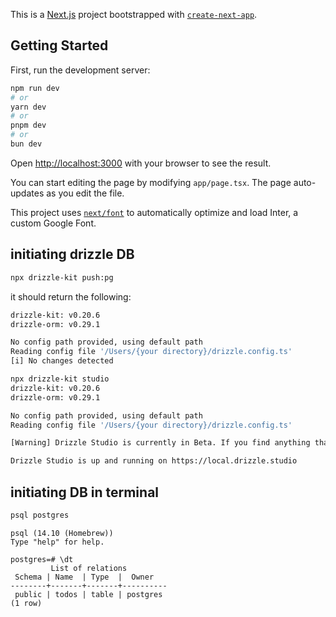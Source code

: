 This is a [Next.js](https://nextjs.org/) project bootstrapped with [`create-next-app`](https://github.com/vercel/next.js/tree/canary/packages/create-next-app).

## Getting Started

First, run the development server:

```bash
npm run dev
# or
yarn dev
# or
pnpm dev
# or
bun dev
```

Open [http://localhost:3000](http://localhost:3000) with your browser to see the result.

You can start editing the page by modifying `app/page.tsx`. The page auto-updates as you edit the file.

This project uses [`next/font`](https://nextjs.org/docs/basic-features/font-optimization) to automatically optimize and load Inter, a custom Google Font.

## initiating drizzle DB
```zsh
npx drizzle-kit push:pg
```
it should return the following:
```zsh
drizzle-kit: v0.20.6
drizzle-orm: v0.29.1

No config path provided, using default path
Reading config file '/Users/{your directory}/drizzle.config.ts'
[i] No changes detected
```
```zsh
npx drizzle-kit studio                                                                                                                       ─╯
drizzle-kit: v0.20.6
drizzle-orm: v0.29.1

No config path provided, using default path
Reading config file '/Users/{your directory}/drizzle.config.ts'

[Warning] Drizzle Studio is currently in Beta. If you find anything that is not working as expected or should be improved, feel free to create an issue on GitHub: https://github.com/drizzle-team/drizzle-kit-mirror/issues/new or write to us on Discord: https://discord.gg/WcRKz2FFxN

Drizzle Studio is up and running on https://local.drizzle.studio
```

## initiating DB in terminal

```zsh
psql postgres
```

```psql
psql (14.10 (Homebrew))
Type "help" for help.

postgres=# \dt
         List of relations
 Schema | Name  | Type  |  Owner
--------+-------+-------+----------
 public | todos | table | postgres
(1 row)
```
